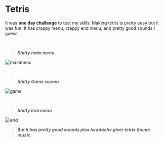 # Tetris
It was **one day challange** to test my skills. Making tetris is pretty easy but it was fun. It has crappy menu, crappy end menu, and pretty good sounds I guess.

&nbsp;
> ***Shitty main menu***

![mainmenu](https://user-images.githubusercontent.com/87928758/209475746-7894f24e-6c7d-4293-9ce0-ec96d9ed079e.png)

&nbsp;


> ***Shitty Game screen***

![game](https://user-images.githubusercontent.com/87928758/209475857-83f6a85b-c8c0-4b6a-bd9a-491186b46ef3.png)


&nbsp;


> ***Shitty End menu***

![end](https://user-images.githubusercontent.com/87928758/209475866-fa2cb775-30bd-4bcd-8307-75e3db9c63fa.png)
> ***But it has pretty good sounds plus headache giver tetris theme music.***
